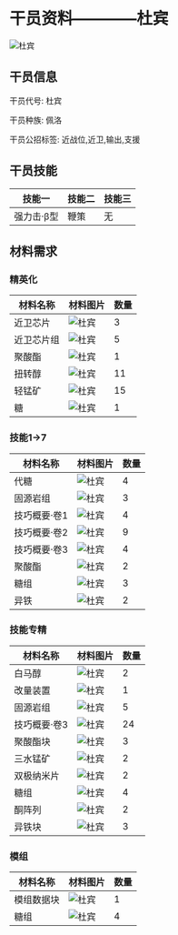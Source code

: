 # 干员资料————杜宾

![杜宾](./oprImages/杜宾.png)

## 干员信息

干员代号: 杜宾

干员种族: 佩洛

干员公招标签: 近战位,近卫,输出,支援

## 干员技能

| 技能一       | 技能二   | 技能三 |
| ------------ | -------- | ------ |
| 强力击·β型 | 鞭策 | 无 |

## 材料需求

### 精英化

| 材料名称      | 材料图片 | 数量  |
|---------|---------|-----|
| 近卫芯片 | ![杜宾](./matIcons/近卫芯片.png)  |   3  |
| 近卫芯片组 | ![杜宾](./matIcons/近卫芯片组.png)  |   5  |
| 聚酸酯 | ![杜宾](./matIcons/聚酸酯.png)  |   1  |
| 扭转醇 | ![杜宾](./matIcons/扭转醇.png)  |   11  |
| 轻锰矿 | ![杜宾](./matIcons/轻锰矿.png)  |   15  |
| 糖 | ![杜宾](./matIcons/糖.png)  |   1  |

### 技能1→7

| 材料名称      | 材料图片 | 数量  |
|---------|---------|-----|
| 代糖 | ![杜宾](./matIcons/代糖.png)  |   4  |
| 固源岩组 | ![杜宾](./matIcons/固源岩组.png)  |   3  |
| 技巧概要·卷1 | ![杜宾](./matIcons/技巧概要·卷1.png)  |   4  |
| 技巧概要·卷2 | ![杜宾](./matIcons/技巧概要·卷2.png)  |   9  |
| 技巧概要·卷3 | ![杜宾](./matIcons/技巧概要·卷3.png)  |   4  |
| 聚酸酯 | ![杜宾](./matIcons/聚酸酯.png)  |   2  |
| 糖组 | ![杜宾](./matIcons/糖组.png)  |   3  |
| 异铁 | ![杜宾](./matIcons/异铁.png)  |   2  |

### 技能专精

| 材料名称      | 材料图片 | 数量  |
|---------|---------|-----|
| 白马醇 | ![杜宾](./matIcons/白马醇.png)  |   2  |
| 改量装置 | ![杜宾](./matIcons/改量装置.png)  |   1  |
| 固源岩组 | ![杜宾](./matIcons/固源岩组.png)  |   5  |
| 技巧概要·卷3 | ![杜宾](./matIcons/技巧概要·卷3.png)  |   24  |
| 聚酸酯块 | ![杜宾](./matIcons/聚酸酯块.png)  |   3  |
| 三水锰矿 | ![杜宾](./matIcons/三水锰矿.png)  |   2  |
| 双极纳米片 | ![杜宾](./matIcons/双极纳米片.png)  |   2  |
| 糖组 | ![杜宾](./matIcons/糖组.png)  |   4  |
| 酮阵列 | ![杜宾](./matIcons/酮阵列.png)  |   2  |
| 异铁块 | ![杜宾](./matIcons/异铁块.png)  |   3  |

### 模组

| 材料名称      | 材料图片 | 数量  |
|---------|---------|-----|
| 模组数据块 | ![杜宾](./暂无材料图片)  |   1  |
| 糖组 | ![杜宾](./matIcons/糖组.png)  |   4  |
